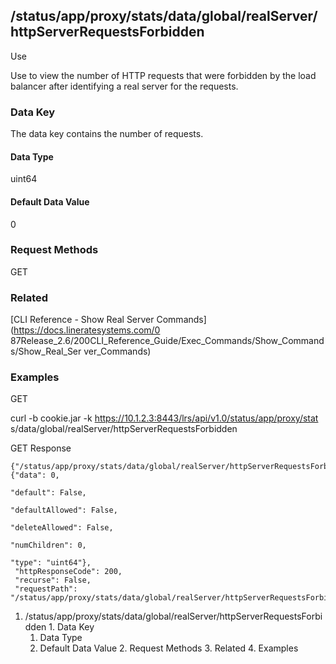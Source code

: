 ## /status/app/proxy/stats/data/global/realServer/httpServerRequestsForbidden

Use

Use to view the number of HTTP requests that were forbidden by the load
balancer after identifying a real server for the requests.

### Data Key

The data key contains the number of requests.

#### Data Type

uint64

#### Default Data Value

0

### Request Methods

GET

### Related

[CLI Reference - Show Real Server Commands](https://docs.lineratesystems.com/0
87Release_2.6/200CLI_Reference_Guide/Exec_Commands/Show_Commands/Show_Real_Ser
ver_Commands)

### Examples

GET

curl -b cookie.jar -k https://10.1.2.3:8443/lrs/api/v1.0/status/app/proxy/stat
s/data/global/realServer/httpServerRequestsForbidden

GET Response

    
    {"/status/app/proxy/stats/data/global/realServer/httpServerRequestsForbidden": {"data": 0,
                                                                                     "default": False,
                                                                                     "defaultAllowed": False,
                                                                                     "deleteAllowed": False,
                                                                                     "numChildren": 0,
                                                                                     "type": "uint64"},
     "httpResponseCode": 200,
     "recurse": False,
     "requestPath": "/status/app/proxy/stats/data/global/realServer/httpServerRequestsForbidden"}
    

  1. /status/app/proxy/stats/data/global/realServer/httpServerRequestsForbidden
    1. Data Key
      1. Data Type
      2. Default Data Value
    2. Request Methods
    3. Related
    4. Examples

